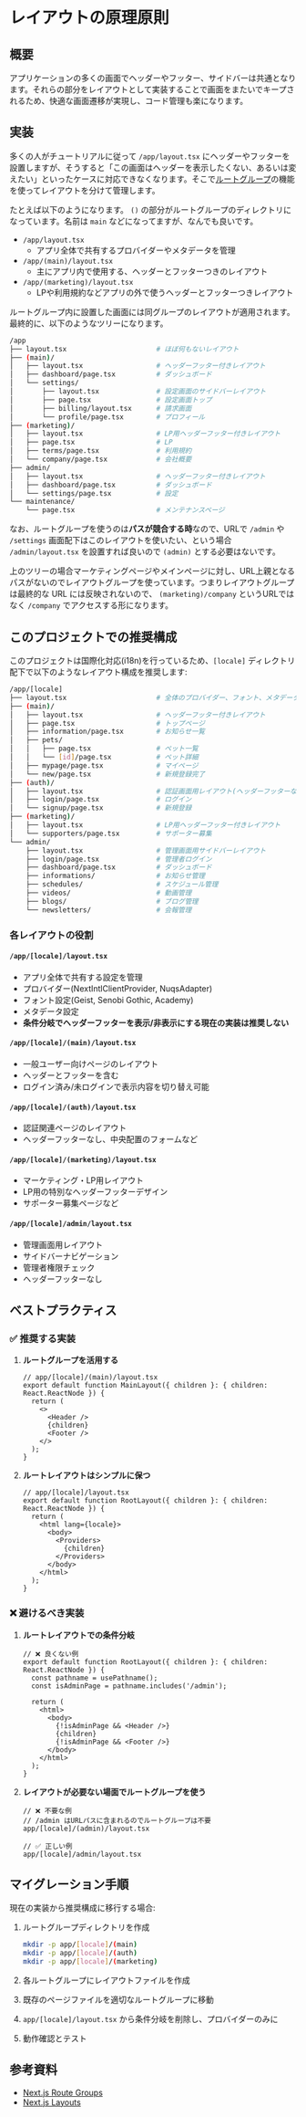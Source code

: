 # レイアウトの原理原則

## 概要

アプリケーションの多くの画面でヘッダーやフッター、サイドバーは共通となります。それらの部分をレイアウトとして実装することで画面をまたいでキープされるため、快適な画面遷移が実現し、コード管理も楽になります。

## 実装

多くの人がチュートリアルに従って `/app/layout.tsx` にヘッダーやフッターを設置しますが、そうすると「この画面はヘッダーを表示したくない、あるいは変えたい」といったケースに対応できなくなります。そこで[ルートグループ](https://nextjs.org/docs/app/api-reference/file-conventions/route-groups)の機能を使ってレイアウトを分けて管理します。

たとえば以下のようになります。 `()` の部分がルートグループのディレクトリになっています。名前は `main` などになってますが、なんでも良いです。

- `/app/layout.tsx`
    - アプリ全体で共有するプロバイダーやメタデータを管理
- `/app/(main)/layout.tsx`
    - 主にアプリ内で使用する、ヘッダーとフッターつきのレイアウト
- `/app/(marketing)/layout.tsx`
    - LPや利用規約などアプリの外で使うヘッダーとフッターつきレイアウト

ルートグループ内に設置した画面には同グループのレイアウトが適用されます。最終的に、以下のようなツリーになります。

```bash
/app
├── layout.tsx                      # ほぼ何もないレイアウト
├── (main)/
│   ├── layout.tsx                  # ヘッダーフッター付きレイアウト
│   ├── dashboard/page.tsx          # ダッシュボード
│   └── settings/
│       ├── layout.tsx              # 設定画面のサイドバーレイアウト
│       ├── page.tsx                # 設定画面トップ
│       ├── billing/layout.tsx      # 請求画面
│       └── profile/page.tsx        # プロフィール
├── (marketing)/
│   ├── layout.tsx                  # LP用ヘッダーフッター付きレイアウト
│   ├── page.tsx                    # LP
│   ├── terms/page.tsx              # 利用規約
│   └── company/page.tsx            # 会社概要
├── admin/
│   ├── layout.tsx                  # ヘッダーフッター付きレイアウト
│   ├── dashboard/page.tsx          # ダッシュボード
│   └── settings/page.tsx           # 設定
└── maintenance/
    └── page.tsx                    # メンテナンスページ
```

なお、ルートグループを使うのは**パスが競合する時**なので、URLで `/admin` や `/settings` 画面配下はこのレイアウトを使いたい、という場合 `/admin/layout.tsx` を設置すれば良いので `(admin)` とする必要はないです。

上のツリーの場合マーケティングページやメインページに対し、URL上親となるパスがないのでレイアウトグループを使っています。つまりレイアウトグループは最終的な URL には反映されないので、 `(marketing)/company` というURLではなく `/company` でアクセスする形になります。

## このプロジェクトでの推奨構成

このプロジェクトは国際化対応(i18n)を行っているため、`[locale]` ディレクトリ配下で以下のようなレイアウト構成を推奨します:

```bash
/app/[locale]
├── layout.tsx                      # 全体のプロバイダー、フォント、メタデータ管理
├── (main)/
│   ├── layout.tsx                  # ヘッダーフッター付きレイアウト
│   ├── page.tsx                    # トップページ
│   ├── information/page.tsx        # お知らせ一覧
│   ├── pets/
│   │   ├── page.tsx                # ペット一覧
│   │   └── [id]/page.tsx           # ペット詳細
│   ├── mypage/page.tsx             # マイページ
│   └── new/page.tsx                # 新規登録完了
├── (auth)/
│   ├── layout.tsx                  # 認証画面用レイアウト(ヘッダーフッターなし)
│   ├── login/page.tsx              # ログイン
│   └── signup/page.tsx             # 新規登録
├── (marketing)/
│   ├── layout.tsx                  # LP用ヘッダーフッター付きレイアウト
│   └── supporters/page.tsx         # サポーター募集
└── admin/
    ├── layout.tsx                  # 管理画面用サイドバーレイアウト
    ├── login/page.tsx              # 管理者ログイン
    ├── dashboard/page.tsx          # ダッシュボード
    ├── informations/               # お知らせ管理
    ├── schedules/                  # スケジュール管理
    ├── videos/                     # 動画管理
    ├── blogs/                      # ブログ管理
    └── newsletters/                # 会報管理
```

### 各レイアウトの役割

#### `/app/[locale]/layout.tsx`
- アプリ全体で共有する設定を管理
- プロバイダー(NextIntlClientProvider, NuqsAdapter)
- フォント設定(Geist, Senobi Gothic, Academy)
- メタデータ設定
- **条件分岐でヘッダーフッターを表示/非表示にする現在の実装は推奨しない**

#### `/app/[locale]/(main)/layout.tsx`
- 一般ユーザー向けページのレイアウト
- ヘッダーとフッターを含む
- ログイン済み/未ログインで表示内容を切り替え可能

#### `/app/[locale]/(auth)/layout.tsx`
- 認証関連ページのレイアウト
- ヘッダーフッターなし、中央配置のフォームなど

#### `/app/[locale]/(marketing)/layout.tsx`
- マーケティング・LP用レイアウト
- LP用の特別なヘッダーフッターデザイン
- サポーター募集ページなど

#### `/app/[locale]/admin/layout.tsx`
- 管理画面用レイアウト
- サイドバーナビゲーション
- 管理者権限チェック
- ヘッダーフッターなし

## ベストプラクティス

### ✅ 推奨する実装

1. **ルートグループを活用する**
   ```tsx
   // app/[locale]/(main)/layout.tsx
   export default function MainLayout({ children }: { children: React.ReactNode }) {
     return (
       <>
         <Header />
         {children}
         <Footer />
       </>
     );
   }
   ```

2. **ルートレイアウトはシンプルに保つ**
   ```tsx
   // app/[locale]/layout.tsx
   export default function RootLayout({ children }: { children: React.ReactNode }) {
     return (
       <html lang={locale}>
         <body>
           <Providers>
             {children}
           </Providers>
         </body>
       </html>
     );
   }
   ```

### ❌ 避けるべき実装

1. **ルートレイアウトでの条件分岐**
   ```tsx
   // ❌ 良くない例
   export default function RootLayout({ children }: { children: React.ReactNode }) {
     const pathname = usePathname();
     const isAdminPage = pathname.includes('/admin');

     return (
       <html>
         <body>
           {!isAdminPage && <Header />}
           {children}
           {!isAdminPage && <Footer />}
         </body>
       </html>
     );
   }
   ```

2. **レイアウトが必要ない場面でルートグループを使う**
   ```tsx
   // ❌ 不要な例
   // /admin はURLパスに含まれるのでルートグループは不要
   app/[locale]/(admin)/layout.tsx

   // ✅ 正しい例
   app/[locale]/admin/layout.tsx
   ```

## マイグレーション手順

現在の実装から推奨構成に移行する場合:

1. ルートグループディレクトリを作成
   ```bash
   mkdir -p app/[locale]/(main)
   mkdir -p app/[locale]/(auth)
   mkdir -p app/[locale]/(marketing)
   ```

2. 各ルートグループにレイアウトファイルを作成

3. 既存のページファイルを適切なルートグループに移動

4. `app/[locale]/layout.tsx` から条件分岐を削除し、プロバイダーのみに

5. 動作確認とテスト

## 参考資料

- [Next.js Route Groups](https://nextjs.org/docs/app/api-reference/file-conventions/route-groups)
- [Next.js Layouts](https://nextjs.org/docs/app/building-your-application/routing/layouts-and-templates)
